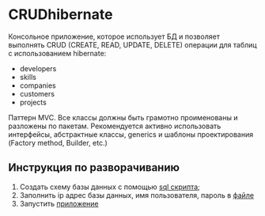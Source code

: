 # CRUDhibernate
 
Консольное приложение, которое использует БД и позволяет выполнять CRUD (CREATE, READ, UPDATE, DELETE) операции для таблиц с использованием hibernate:
- developers
- skills
- companies
- customers
- projects
 
Паттерн MVC.
Все классы должны быть грамотно проименованы и разложены по пакетам.
Рекомендуется активно использовать интерфейсы, абстрактные классы, generics и шаблоны проектирования (Factory method, Builder, etc.)

## Инструкция по разворачиванию
1. Создать схему базы данных с помощью [sql скрипта](https://github.com/kurotkin/CRUDjdbc/blob/master/src/main/resources/init.sql);
2. Заполнить ip адрес базы данных, имя пользователя, пароль в [файле](https://github.com/kurotkin/CRUDjdbc/blob/master/src/main/java/dao/utils/ConnectionUtil.java)
3. Запустить [приложение](https://github.com/kurotkin/CRUDjdbc/blob/master/src/main/java/Program.java) 
